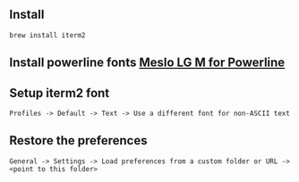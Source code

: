 ## Install

```
brew install iterm2
```

## Install powerline fonts [Meslo LG M for Powerline](https://github.com/powerline/fonts/blob/master/Meslo%20Slashed/Meslo%20LG%20M%20Regular%20for%20Powerline.ttf)

## Setup iterm2 font

```
Profiles -> Default -> Text -> Use a different font for non-ASCII text
```

## Restore the preferences

```
General -> Settings -> Load preferences from a custom folder or URL -> <point to this folder>
```
